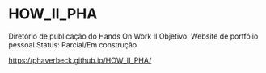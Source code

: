 # HOW_II_PHA

Diretório de publicação do Hands On Work II
Objetivo: Website de portfólio pessoal
Status: Parcial/Em construção

https://phaverbeck.github.io/HOW_II_PHA/
